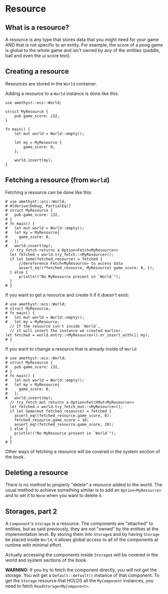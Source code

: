 # Resource

## What is a resource?

A resource is any type that stores data that you might need for your game AND that is not specific to an entity.
For example, the score of a pong game is global to the whole game and isn't owned by any of the entities (paddle, ball and even the ui score text).

## Creating a resource

Resources are stored in the `World` container.

Adding a resource to a `World` instance is done like this:

```rust, edition2018,no_run,noplaypen
use amethyst::ecs::World;

struct MyResource {
    pub game_score: i32,
}

fn main() {
    let mut world = World::empty();
    
    let my = MyResource {
        game_score: 0,
    };
    
    world.insert(my);
}
```

## Fetching a resource (from `World`)

Fetching a resource can be done like this:
```rust, edition2018,no_run,noplaypen
# use amethyst::ecs::World;
# #[derive(Debug, PartialEq)]
# struct MyResource {
#   pub game_score: i32,
# }
# fn main() {
#   let mut world = World::empty();
#   let my = MyResource{
#     game_score: 0,
#   };
#   world.insert(my);
  // try_fetch returns a Option<Fetch<MyResource>>
  let fetched = world.try_fetch::<MyResource>();
  if let Some(fetched_resource) = fetched {
      //dereference Fetch<MyResource> to access data
      assert_eq!(*fetched_resource, MyResource{ game_score: 0, });
  } else {
      println!("No MyResource present in `World`");
  }
# }
```

If you want to get a resource and create it if it doesn't exist:
```rust, edition2018,no_run,noplaypen
# use amethyst::ecs::World;
# struct MyResource;
# fn main() {
#   let mut world = World::empty();
#   let my = MyResource;
  // If the resource isn't inside `World`, 
  // it will insert the instance we created earlier.
let fetched = world.entry::<MyResource>().or_insert_with(|| my);
# }
```

If you want to change a resource that is already inside of `World`:
```rust, edition2018,no_run,noplaypen
# use amethyst::ecs::World;
# struct MyResource {
#   pub game_score: i32,
# }
# fn main() {
#   let mut world = World::empty();
#   let my = MyResource{
#     game_score: 0,
#   };
#   world.insert(my);
  // try_fetch_mut returns a Option<FetchMut<MyResource>>
  let fetched = world.try_fetch_mut::<MyResource>();
  if let Some(mut fetched_resource) = fetched {
    assert_eq!(fetched_resource.game_score, 0);
    fetched_resource.game_score = 10;
    assert_eq!(fetched_resource.game_score, 10);
  } else {
    println!("No MyResource present in `World`");
  }
# }
```

Other ways of fetching a resource will be covered in the system section of the book.

## Deleting a resource

There is no method to properly "delete" a resource added to the world.
The usual method to achieve something similar is to add an `Option<MyResource>` and to set it to `None` when you want to delete it.

## Storages, part 2

A `Component`'s `Storage` is a resource.
The components are "attached" to entities, but as said previously, they are not "owned" by the entities at the implementation level.
By storing them into `Storage`s and by having `Storage` be placed inside `World`,
it allows global access to all of the components at runtime with minimal effort.

Actually accessing the components inside `Storage`s will be covered in the world and system sections of the book.

**WARNING:**
If you try to fetch the component directly, you will not get the storage. You will get a `Default::default()` instance of that component.
To get the `Storage` resource that HOLDS all the `MyComponent` instances, you need to fetch `ReadStorage<MyComponent>`.
